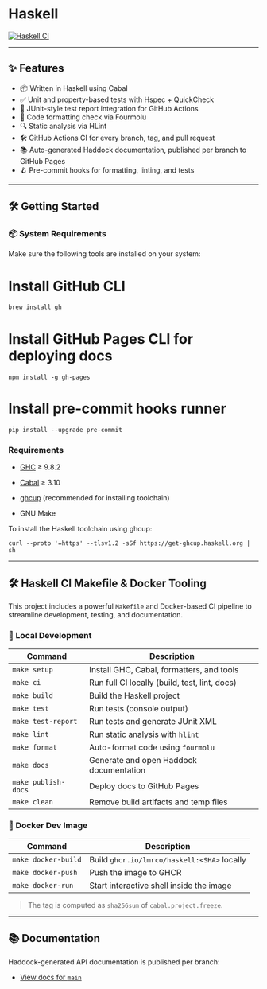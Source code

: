 # Haskell

[![Haskell CI](https://github.com/<your-username>/<your-repo>/actions/workflows/haskell.yml/badge.svg)](https://github.com/<your-username>/<your-repo>/actions/workflows/haskell.yml)

---

## ✨ Features

- 📦 Written in Haskell using Cabal
- ✅ Unit and property-based tests with Hspec + QuickCheck
- 🧪 JUnit-style test report integration for GitHub Actions
- 🎨 Code formatting check via Fourmolu
- 🔍 Static analysis via HLint
- 🛠️ GitHub Actions CI for every branch, tag, and pull request
- 📚 Auto-generated Haddock documentation, published per branch to GitHub Pages
- 🪝 Pre-commit hooks for formatting, linting, and tests

---


## 🛠️ Getting Started


### 📦 System Requirements

Make sure the following tools are installed on your system:

# Install GitHub CLI
```bash
brew install gh
```

# Install GitHub Pages CLI for deploying docs
```
npm install -g gh-pages
```

# Install pre-commit hooks runner
```
pip install --upgrade pre-commit
```


### Requirements

- [GHC](https://www.haskell.org/ghc/) ≥ 9.8.2

- [Cabal](https://www.haskell.org/cabal/) ≥ 3.10

- [ghcup](https://www.haskell.org/ghcup/) (recommended for installing toolchain)

- GNU Make

To install the Haskell toolchain using ghcup:

```
curl --proto '=https' --tlsv1.2 -sSf https://get-ghcup.haskell.org | sh
```

---

## 🛠 Haskell CI Makefile & Docker Tooling

This project includes a powerful `Makefile` and Docker-based CI pipeline to streamline development, testing, and documentation.


### 🔧 Local Development

| Command               | Description                                     |
|----------------------|-------------------------------------------------|
| `make setup`         | Install GHC, Cabal, formatters, and tools       |
| `make ci`            | Run full CI locally (build, test, lint, docs)   |
| `make build`         | Build the Haskell project                       |
| `make test`          | Run tests (console output)                      |
| `make test-report`   | Run tests and generate JUnit XML                |
| `make lint`          | Run static analysis with `hlint`                |
| `make format`        | Auto-format code using `fourmolu`               |
| `make docs`          | Generate and open Haddock documentation         |
| `make publish-docs`  | Deploy docs to GitHub Pages                     |
| `make clean`         | Remove build artifacts and temp files           |


### 🐳 Docker Dev Image

| Command               | Description                                           |
|----------------------|-------------------------------------------------------|
| `make docker-build`  | Build `ghcr.io/lmrco/haskell:<SHA>` locally       |
| `make docker-push`   | Push the image to GHCR                                |
| `make docker-run`    | Start interactive shell inside the image              |

> The tag is computed as `sha256sum` of `cabal.project.freeze`.

---

## 📚 Documentation

Haddock-generated API documentation is published per branch:

- [View docs for `main`](https://<your-username>.github.io/<your-repo>/main/)
